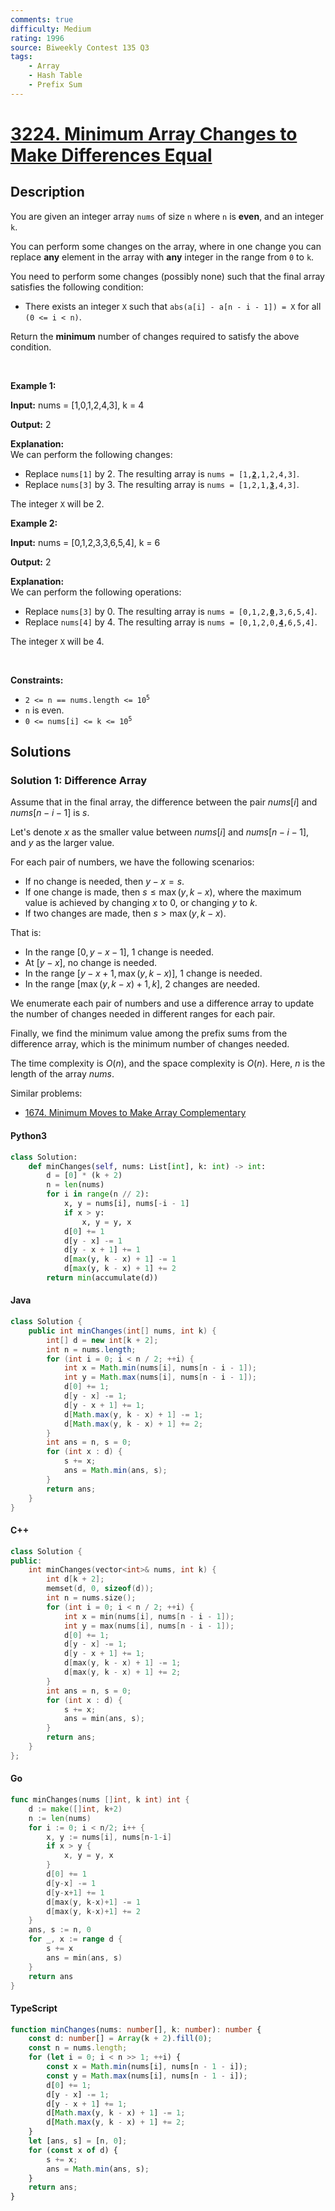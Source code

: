 ```yaml
---
comments: true
difficulty: Medium
rating: 1996
source: Biweekly Contest 135 Q3
tags:
    - Array
    - Hash Table
    - Prefix Sum
---
```


<!-- problem:start -->

# [3224. Minimum Array Changes to Make Differences Equal](https://leetcode.com/problems/minimum-array-changes-to-make-differences-equal)

## Description

<!-- description:start -->

<p>You are given an integer array <code>nums</code> of size <code>n</code> where <code>n</code> is <strong>even</strong>, and an integer <code>k</code>.</p>

<p>You can perform some changes on the array, where in one change you can replace <strong>any</strong> element in the array with <strong>any</strong> integer in the range from <code>0</code> to <code>k</code>.</p>

<p>You need to perform some changes (possibly none) such that the final array satisfies the following condition:</p>

<ul>
	<li>There exists an integer <code>X</code> such that <code>abs(a[i] - a[n - i - 1]) = X</code> for all <code>(0 &lt;= i &lt; n)</code>.</li>
</ul>

<p>Return the <strong>minimum</strong> number of changes required to satisfy the above condition.</p>

<p>&nbsp;</p>
<p><strong class="example">Example 1:</strong></p>

<div class="example-block">
<p><strong>Input:</strong> <span class="example-io">nums = [1,0,1,2,4,3], k = 4</span></p>

<p><strong>Output:</strong> <span class="example-io">2</span></p>

<p><strong>Explanation:</strong><br />
We can perform the following changes:</p>

<ul>
	<li>Replace <code>nums[1]</code> by 2. The resulting array is <code>nums = [1,<u><strong>2</strong></u>,1,2,4,3]</code>.</li>
	<li>Replace <code>nums[3]</code> by 3. The resulting array is <code>nums = [1,2,1,<u><strong>3</strong></u>,4,3]</code>.</li>
</ul>

<p>The integer <code>X</code> will be 2.</p>
</div>

<p><strong class="example">Example 2:</strong></p>

<div class="example-block">
<p><strong>Input:</strong> <span class="example-io">nums = [0,1,2,3,3,6,5,4], k = 6</span></p>

<p><strong>Output:</strong> <span class="example-io">2</span></p>

<p><strong>Explanation:</strong><br />
We can perform the following operations:</p>

<ul>
	<li>Replace <code>nums[3]</code> by 0. The resulting array is <code>nums = [0,1,2,<u><strong>0</strong></u>,3,6,5,4]</code>.</li>
	<li>Replace <code>nums[4]</code> by 4. The resulting array is <code>nums = [0,1,2,0,<strong><u>4</u></strong>,6,5,4]</code>.</li>
</ul>

<p>The integer <code>X</code> will be 4.</p>
</div>

<p>&nbsp;</p>
<p><strong>Constraints:</strong></p>

<ul>
	<li><code>2 &lt;= n == nums.length &lt;= 10<sup>5</sup></code></li>
	<li><code>n</code> is even.</li>
	<li><code>0 &lt;= nums[i] &lt;= k &lt;= 10<sup>5</sup></code></li>
</ul>

<!-- description:end -->

## Solutions

<!-- solution:start -->

### Solution 1: Difference Array

Assume that in the final array, the difference between the pair $\textit{nums}[i]$ and $\textit{nums}[n-i-1]$ is $s$.

Let's denote $x$ as the smaller value between $\textit{nums}[i]$ and $\textit{nums}[n-i-1]$, and $y$ as the larger value.

For each pair of numbers, we have the following scenarios:

-   If no change is needed, then $y - x = s$.
-   If one change is made, then $s \le \max(y, k - x)$, where the maximum value is achieved by changing $x$ to $0$, or changing $y$ to $k$.
-   If two changes are made, then $s > \max(y, k - x)$.

That is:

-   In the range $[0, y-x-1]$, $1$ change is needed.
-   At $[y-x]$, no change is needed.
-   In the range $[y-x+1, \max(y, k-x)]$, $1$ change is needed.
-   In the range $[\max(y, k-x)+1, k]$, $2$ changes are needed.

We enumerate each pair of numbers and use a difference array to update the number of changes needed in different ranges for each pair.

Finally, we find the minimum value among the prefix sums from the difference array, which is the minimum number of changes needed.

The time complexity is $O(n)$, and the space complexity is $O(n)$. Here, $n$ is the length of the array $\textit{nums}$.

Similar problems:

-   [1674. Minimum Moves to Make Array Complementary](https://github.com/doocs/leetcode/tree/main/solution/1600-1699/1674.Minimum%20Moves%20to%20Make%20Array%20Complementary/README_EN.md)

<!-- tabs:start -->

#### Python3

```python
class Solution:
    def minChanges(self, nums: List[int], k: int) -> int:
        d = [0] * (k + 2)
        n = len(nums)
        for i in range(n // 2):
            x, y = nums[i], nums[-i - 1]
            if x > y:
                x, y = y, x
            d[0] += 1
            d[y - x] -= 1
            d[y - x + 1] += 1
            d[max(y, k - x) + 1] -= 1
            d[max(y, k - x) + 1] += 2
        return min(accumulate(d))
```

#### Java

```java
class Solution {
    public int minChanges(int[] nums, int k) {
        int[] d = new int[k + 2];
        int n = nums.length;
        for (int i = 0; i < n / 2; ++i) {
            int x = Math.min(nums[i], nums[n - i - 1]);
            int y = Math.max(nums[i], nums[n - i - 1]);
            d[0] += 1;
            d[y - x] -= 1;
            d[y - x + 1] += 1;
            d[Math.max(y, k - x) + 1] -= 1;
            d[Math.max(y, k - x) + 1] += 2;
        }
        int ans = n, s = 0;
        for (int x : d) {
            s += x;
            ans = Math.min(ans, s);
        }
        return ans;
    }
}
```

#### C++

```cpp
class Solution {
public:
    int minChanges(vector<int>& nums, int k) {
        int d[k + 2];
        memset(d, 0, sizeof(d));
        int n = nums.size();
        for (int i = 0; i < n / 2; ++i) {
            int x = min(nums[i], nums[n - i - 1]);
            int y = max(nums[i], nums[n - i - 1]);
            d[0] += 1;
            d[y - x] -= 1;
            d[y - x + 1] += 1;
            d[max(y, k - x) + 1] -= 1;
            d[max(y, k - x) + 1] += 2;
        }
        int ans = n, s = 0;
        for (int x : d) {
            s += x;
            ans = min(ans, s);
        }
        return ans;
    }
};
```

#### Go

```go
func minChanges(nums []int, k int) int {
	d := make([]int, k+2)
	n := len(nums)
	for i := 0; i < n/2; i++ {
		x, y := nums[i], nums[n-1-i]
		if x > y {
			x, y = y, x
		}
		d[0] += 1
		d[y-x] -= 1
		d[y-x+1] += 1
		d[max(y, k-x)+1] -= 1
		d[max(y, k-x)+1] += 2
	}
	ans, s := n, 0
	for _, x := range d {
		s += x
		ans = min(ans, s)
	}
	return ans
}
```

#### TypeScript

```ts
function minChanges(nums: number[], k: number): number {
    const d: number[] = Array(k + 2).fill(0);
    const n = nums.length;
    for (let i = 0; i < n >> 1; ++i) {
        const x = Math.min(nums[i], nums[n - 1 - i]);
        const y = Math.max(nums[i], nums[n - 1 - i]);
        d[0] += 1;
        d[y - x] -= 1;
        d[y - x + 1] += 1;
        d[Math.max(y, k - x) + 1] -= 1;
        d[Math.max(y, k - x) + 1] += 2;
    }
    let [ans, s] = [n, 0];
    for (const x of d) {
        s += x;
        ans = Math.min(ans, s);
    }
    return ans;
}
```

<!-- tabs:end -->

<!-- solution:end -->

<!-- problem:end -->
